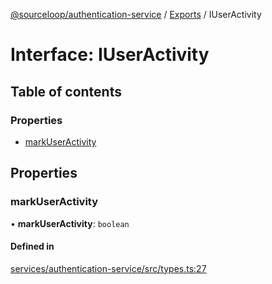 [@sourceloop/authentication-service](../README.md) / [Exports](../modules.md) / IUserActivity

# Interface: IUserActivity

## Table of contents

### Properties

- [markUserActivity](IUserActivity.md#markuseractivity)

## Properties

### markUserActivity

• **markUserActivity**: `boolean`

#### Defined in

[services/authentication-service/src/types.ts:27](https://github.com/sourcefuse/loopback4-microservice-catalog/blob/00e854d46/services/authentication-service/src/types.ts#L27)
